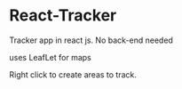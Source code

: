 # React-Tracker
Tracker app in react js. No back-end needed

uses LeafLet for maps

Right click to create areas to track.
